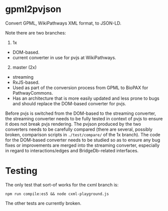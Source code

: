 gpml2pvjson
===========

Convert GPML, WikiPathways XML format, to JSON-LD.

Note there are two branches:

1. 1x
  * DOM-based.
  * current converter in use for pvjs at WikiPathways.
2. master (2x)
  * streaming
  * RxJS-based.
  * Used as part of the conversion process from GPML to BioPAX for PathwayCommons.
  * Has an architecture that is more easily updated and less prone to bugs and should replace the DOM-based converter for pvjs.

Before pvjs is switched from the DOM-based to the streaming converter, the streaming converter needs to be fully tested in context of pvjs to ensure it does not break pvjs rendering. The pvjson produced by the two converters needs to be carefully compared (there are several, possibly broken, comparison scripts in `./test/compare/` of the 1x branch). The code for the DOM-based converter needs to be studied so as to ensure any bug fixes or improvements are merged into the streaming converter, especially in regard to interactions/edges and BridgeDb-related interfaces.

# Testing

The only test that sort-of works for the cxml branch is:

```
npm run compile:es5 && node cxml-playground.js
```

The other tests are currently broken.
